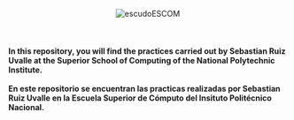 <center>

![escudoESCOM](https://github.com/4phr0d1t3/Escuela-Superior-de-Computo/assets/64220877/3b9f0447-18cc-4577-965b-f8d8ae9086c8)

</center>
<br>
<h4>
	In this repository, you will find the practices carried out by Sebastian Ruiz Uvalle at the Superior School of Computing of the National Polytechnic Institute.
	<br><br>
	En este repositorio se encuentran las practicas realizadas por Sebastian Ruiz Uvalle en la Escuela Superior de Cómputo del Insituto Politécnico Nacional.
</h4>
